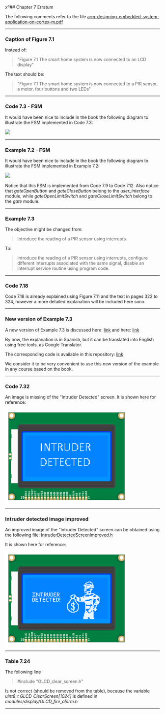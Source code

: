 xº## Chapter 7 Erratum

The following comments refer to the file [arm-designing-embedded-system-application-on-cortex-m.pdf](https://armkeil.blob.core.windows.net/developer/Files/pdf/ebook/arm-designing-embedded-system-application-cortex-m.pdf)

---

### Caption of Figure 7.1

Instead of:

> "Figure 7.1 The smart home system is now connected to an LCD display"

The text should be:

> "Figure 7.1 The smart home system is now connected to a PIR sensor, a motor, four buttons and two LEDs"

---

### Code 7.3 - FSM

It would have been nice to include in the book the following diagram to illustrate the FSM implemented in Code 7.3:

<img src="https://github.com/armBookCodeExamples/Erratum/blob/main/Chapter7/FSM%20Code%207-3.png" width="600">

---

### Example 7.2 - FSM

It would have been nice to include in the book the following diagram to illustrate the FSM implemented in Example 7.2:

<img src="https://github.com/armBookCodeExamples/Erratum/blob/main/Chapter7/FSM%20Code%207-12.png" width="600">

Notice that this FSM is implemented from Code 7.9 to Code 7.12. Also notice that *gateOpenButton* and *gateCloseButton* belong to the *user_interface* module, while *gateOpenLimitSwitch* and *gateCloseLimitSwitch* belong to the *gate* module.

---

### Example 7.3

The objective might be changed from:

> Introduce the reading of a PIR sensor using interrupts.

To:

> Introduce the reading of a PIR sensor using interrupts, configure different interrupts associated with the same signal, disable an interrupt service routine using program code.

---

### Code 7.18

Code 7.18 is already explained using Figure 7.11 and the text in pages 322 to 324, however a more detailed explanation will be included here soon.

---

### New version of Example 7.3

A new version of Example 7.3 is discussed here: [link](https://docs.google.com/presentation/d/14SRO7-GlrJdRlLTLZZcAXJT6EmPXtnlv/edit?pli=1#slide=id.g22e61df9a0a_1_473) and here: [link](https://docs.google.com/document/d/1K_GC4ALW6MTrbxhSVuZYqWkZdckkFsQCgjwE_RUhK2Q/edit?usp=sharing)

By now, the explanation is in Spanish, but it can be translated into English using free tools, as Google Translator.

The corresponding code is available in this repository: [link](https://github.com/alutenberg/example_7-3)

We consider it to be very convenient to use this new version of the example in any course based on the book. 

---

### Code 7.32

An image is missing of the "Intruder Detected" screen. It is shown here for reference:

<img src="https://github.com/armBookCodeExamples/Erratum/blob/main/Chapter7/Figure%207-xx%20-%20Intruder%20detected%20bmp%20text.png" width="400">

---

### Intruder detected image improved

An improved image of the "Intruder Detected" screen can be obtained using the following file: <a href="https://github.com/armBookCodeExamples/Erratum/blob/main/Chapter7/IntruderDetectedScreenImproved.h">IntruderDetectedScreenImproved.h</a>

It is shown here for reference:

<img src="https://github.com/armBookCodeExamples/Erratum/blob/main/Chapter7/Figure%207-xx%20-%20Intruder%20detected%20bmp%20picture.png" width="400">

---

### Table 7.24

The following line

> #include "GLCD_clear_screen.h"

Is not correct (should be removed from the table), because the variable *uint8_t GLCD_ClearScreen[1024]* is defined in *modules/display/GLCD_fire_alarm.h*

---
